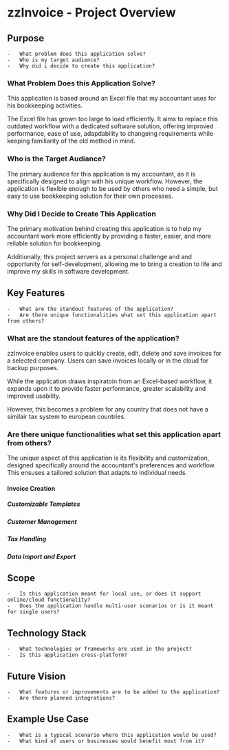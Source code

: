 # zzInvoice - Project Overview


## Purpose
    -   What problem does this application solve?
    -   Who is my target audience?
    -   Why did i decide to create this application?


### What Problem Does this Application Solve?
This application is based around an Excel file that my accountant uses for his bookkeeping activities.


The Excel file has grown too large to load efficiently. It aims to replace this outdated workflow with a dedicated software solution, offering improved performance, ease of use, adapdability to changeing requirements while keeping familiarity of the old method in mind.


### Who is the Target Audiance?
The primary audience for this application is my accountant, as it is specifically designed to align with his unique workflow. However, the application is flexible enough to be used by others who need a simple, but easy to use bookkeeping solution for their own processes.


### Why Did I Decide to Create This Application
The primary motivation behind creating this application is to help my accountant work more efficiently by providing a faster, easier, and more reliable solution for bookkeeping.


Additionally, this project servers as a personal challenge and and opportunity for self-development, allowing me to bring a creation to life and improve my skills in software development.


## Key Features
    -   What are the standout features of the application?
    -   Are there unique functionalities what set this application apart from others?


### What are the standout features of the application?
zzInvoice enables users to quickly create, edit, delete and save invoices for a selected company.
Users can save invoices locally or in the cloud for backup purposes.


While the application draws inspiratoin from an Excel-based workflow,
it expands upon it to provide faster performance, greater scalability and improved usability.

However, this becomes a problem for any country that does not have a similair tax system to european countries.


### Are there unique functionalities what set this application apart from others? 
The unique aspect of this application is its flexibility and customization, designed specifically around the accountant's preferences and workflow.
This ensuses a tailored solution that adapts to individual needs.


#### Invoice Creation
 
##### Customizable Templates

##### Customer Management

##### Tax Handling

##### Data import and Export


## Scope
    -   Is this application meant for local use, or does it support online/cloud functionality?
    -   Does the application handle multi-user scenarios or is it meant for single users?

## Technology Stack
    -   What technologies or frameworks are used in the project?
    -   Is this application cross-platform?

## Future Vision
    -   What features or improvements are to be added to the application?
    -   Are there planned integrations?


## Example Use Case
    -   What is a typical scenario where this application would be used?
    -   What kind of users or businesses would benefit most from it?
